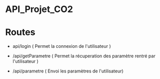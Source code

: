 # API_Projet_CO2

# Routes

- api/login ( Permet la connexion de l'utilisateur )

- /api/getParametre ( Permet la récuperation des paramètre rentré par l'utilisateur )

- /api/parametre ( Envoi les paramètres de l'utilisateur)
